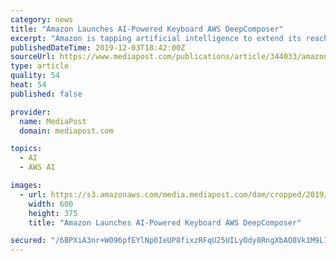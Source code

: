 ```yaml
---
category: news
title: "Amazon Launches AI-Powered Keyboard AWS DeepComposer"
excerpt: "Amazon is tapping artificial intelligence to extend its reach into music. The online giant is launching the AWS DeepComposer keyboard that uses AI to teach developers how to use machine learning to create original songs in seconds. Billed as the world’s ..."
publishedDateTime: 2019-12-03T18:42:00Z
sourceUrl: https://www.mediapost.com/publications/article/344033/amazon-launches-ai-powered-keyboard-aws-deepcompos.html
type: article
quality: 54
heat: 54
published: false

provider:
  name: MediaPost
  domain: mediapost.com

topics:
  - AI
  - AWS AI

images:
  - url: https://s3.amazonaws.com/media.mediapost.com/dam/cropped/2019/12/03/aws-deepcomposer-600_aG8gcpp.jpg
    width: 600
    height: 375
    title: "Amazon Launches AI-Powered Keyboard AWS DeepComposer"

secured: "/6BPXiA3nr+W096pfEYlNp0IeUP8fixzRFqU25UILyOdy8RngXbAO8Vk1M9L7iUb+39Qv52LUQrS7dZq84WfFhCRi+7vM0ElePHeighFDGwoJU50ThtplmE03e7qxghBjAawTQu9U6mSUSQ0a2NVjxsDMU3diOv+okI8YGYQZZVWBkRLsseZJLDS2pV/C844SBsfP/y1eDlCBs/DH4lhnwEqjiKG3E4Rln6XZmuu4Lqm+++Ozp+lHUJGjb0g4i+4Q/w/dhrRkSyC4FZTb3bmRg==;VzrZooRsvW2OEBsEjqzMdw=="
---
```



